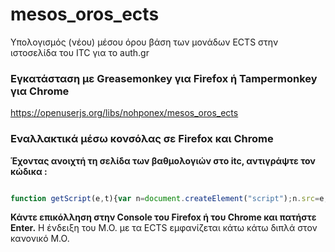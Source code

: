 mesos_oros_ects
===============
Υπολογισμός (νέου) μέσου όρου βάση των μονάδων ECTS στην ιστοσελίδα του ITC για το auth.gr

### Εγκατάσταση με Greasemonkey για Firefox ή Tampermonkey για Chrome ###
https://openuserjs.org/libs/nohponex/mesos_oros_ects

### Εναλλακτικά μέσω κονσόλας σε Firefox και Chrome ###
**Έχοντας ανοιχτή τη σελίδα των βαθμολογιών στo itc, αντιγράψτε τον κώδικα :**

```javascript

function getScript(e,t){var n=document.createElement("script");n.src=e;var r=document.getElementsByTagName("head")[0],i=false;n.onload=n.onreadystatechange=function(){if(!i&&(!this.readyState||this.readyState=="loaded"||this.readyState=="complete")){i=true;t();n.onload=n.onreadystatechange=null;r.removeChild(n)}};r.appendChild(n)}function average_calculation(){var e=$('#mainTable>tbody>tr:nth-child(2) table>tbody>tr[height="25"]:not(.italicHeader)');if(!e){return}var t=0;var n=0;var r=0;var i=0;for(var s=0,o=e.length;s<o;++s){var u=$(e[s]);var a=parseInt($.trim(u.children("td")[5].innerHTML));var f=$.trim($(u.children("td")[6]).children("span")[0].innerHTML).replace(",",".");if($.isNumeric(f)){f=parseFloat(f);if(f>=5){i+=f*a;r+=a;t+=f;++n}}}var l=Math.round(t/n*100)/100;var c=Math.round(i/r*100)/100;var h=$('#mainTable>tbody>tr:nth-child(2) table>tbody>tr[height="20"]:last > td:last > b');if(!h){alert("Νέος Μέσος Όρος (ECTS) :"+c)}else{h.append(' Νέος Μέσος Όρος (ECTS) : <span class="error">'+c+"</span>")}}if(typeof jQuery=="undefined"){getScript("//ajax.googleapis.com/ajax/libs/jquery/1.11.1/jquery.min.js",average_calculation)}else{average_calculation()}

```


**Κάντε επικόλληση στην Console του Firefox ή του Chrome και πατήστε Enter.**
Η ένδειξη του Μ.Ο. με τα ECTS εμφανίζεται κάτω κάτω διπλά στον κανονικό Μ.Ο.
